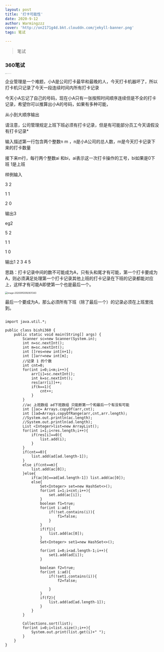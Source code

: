 ```yaml
---
layout: post
title: '打卡可能性'
date: 2020-9-12
author: Warmingzzz
cover: 'http://on2171g4d.bkt.clouddn.com/jekyll-banner.png'
tags: 笔试

---
```


>笔试

### 360笔试

<img src="../../../../../GitHub/warmingzzz.github.io/assets/img/image-20200912092413918.png" alt="image-20200912092413918" style="zoom: 10%;" />

企业管理是一个难题，小A是公司打卡最早和最晚的人，今天打卡机器坏了，所以打卡机只记录了今天一段连续时间内所有打卡记录

今天小A忘记了自己的号码，现在小A只有一张按照时间顺序连续但是不全的打卡记录，希望你可以推算出小A的号码，如果有多种可能，

从小到大顺序输出

请注意，公司管理规定上班下班必须有打卡记录，但是有可能部分员工今天请假没有打卡记录*

输入描述第一行包含两个整数n m ，n是小A公司的总人数，m是今天打卡记录下来的打卡数量

接下来m行，每行两个整数ai 和bi，ai表示这一次打卡操作的工号，bi如果是0下班 1是上班

样例输入

3 2

1 1

2 0

输出3

eg2

5 2

1 1

1 0

输出1 2 3 4 5



思路：打卡记录中间的数不可能成为A，只有头和尾才有可能，第一个打卡要成为A，则必须满足处理第一个打卡记录其他上班的打卡记录在下班的记录都能对应上，这样才有可能A即使第一个也是最后一个。

<img src="../../../../../GitHub/warmingzzz.github.io/assets/img/image-20200912092831343.png" alt="image-20200912092831343" style="zoom:50%;" />

最后一个要成为A，那么必须所有下班（除了最后一个）的记录必须在上班里找到。

```

import java.util.*;

public class bishi360 {
    public static void main(String[] args) {
        Scanner sc=new Scanner(System.in);
        int n=sc.nextInt();
        int m=sc.nextInt();
        int []res=new int[n+1];
        int []arr=new int[m];
        //记录 1 的个数
        int cnt=0;
        for(int i=0;i<m;i++){
            arr[i]=sc.nextInt();
            int k=sc.nextInt();
            res[arr[i]]++;
            if(k==1){
                cnt++;
            }
        }
        //ac 上班数组 ad下班数组 只能断第一个和最后一个有没有可能
        int []ac= Arrays.copyOf(arr,cnt);
        int []ad=Arrays.copyOfRange(arr,cnt,arr.length);
        //System.out.println(ac.length);
        //System.out.println(ad.length);
        List <Integer>list=new ArrayList();
        for(int i=1;i<res.length;i++){
            if(res[i]==0){
                list.add(i);
            }
        }
        if(cnt==0){
            list.add(ad[ad.length-1]);
        }
        else if(cnt==m){
            list.add(ac[0]);
        }else{
            if(ac[0]==ad[ad.length-1]) list.add(ac[0]);
            else{
                Set<Integer> set=new HashSet<>();
                for(int i=1;i<cnt;i++){
                    set.add(ac[i]);
                }
                boolean f1=true;
                for(int i:ad){
                    if(!set.contains(i)){
                        f1=false;
                    }
                }
                if(f1){
                    list.add(ac[0]);
                }
                Set<Integer> set1=new HashSet<>();

                for(int i=0;i<ad.length-1;i++){
                    set1.add(ad[i]);
                }

                boolean f2=true;
                for(int i:ad){
                    if(!set1.contains(i)){
                        f2=false;

                    }
                }
                if(f2){
                    list.add(ad[ad.length-1]);
                }
            }
        }

        Collections.sort(list);
        for(int i=0;i<list.size();i++){
            System.out.print(list.get(i)+" ");
        }
    }
}
```
